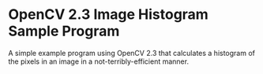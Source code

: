 OpenCV 2.3 Image Histogram Sample Program
=========================================

A simple example program using OpenCV 2.3 that calculates a histogram of
the pixels in an image in a not-terribly-efficient manner.
